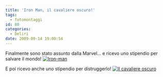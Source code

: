 ```yaml
---
title: 'Iron Man, il cavaliere oscuro!'
tags:
  - fotomontaggi
id: 80
categories:
  - Deliri
date: 2009-09-14 19:00:54
---
```


Finalmente sono stato assunto dalla Marvel... e ricevo uno stipendio per salvare il mondo!
[![Iron-man](/uploads/2009/iron-man.jpg)](http://www.flickr.com/photos/riccardodivirgilio/3915092205/ "Iron-man") 

E poi ricevo anche uno stipendio per distruggerlo!
[![Il cavaliere oscuro](/uploads/2009/jocker.jpg)](http://www.flickr.com/photos/riccardodivirgilio/3919591399/ "Il cavaliere oscuro") 